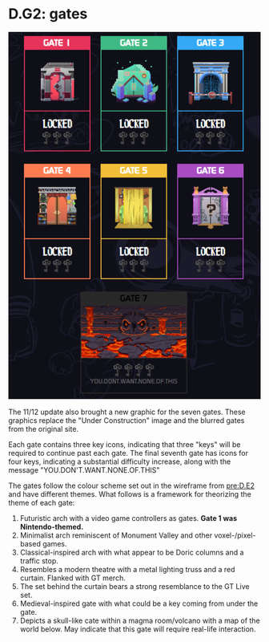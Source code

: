 # D.G2: gates

![All gates](../assets/0.d.g2.gates.png)

The 11/12 update also brought a new graphic for the seven gates.
These graphics replace the "Under Construction" image and the blurred gates from the original site.

Each gate contains three key icons, indicating that three "keys" will be required to continue past each gate.
The final seventh gate has icons for four keys, indicating a substantial difficulty increase, along with the message "YOU.DON'T.WANT.NONE.OF.THIS"

The gates follow the colour scheme set out in the wireframe from [pre:D.E2](../pre-arg/d.e2.md) and have different themes.
What follows is a framework for theorizing the theme of each gate:

1. Futuristic arch with a video game controllers as gates.
   **Gate 1 was Nintendo-themed.**
2. Minimalist arch reminiscent of Monument Valley and other voxel-/pixel-based games.
3. Classical-inspired arch with what appear to be Doric columns and a traffic stop.
4. Resembles a modern theatre with a metal lighting truss and a red curtain.
   Flanked with GT merch.
5. The set behind the curtain bears a strong resemblance to the GT Live set.
6. Medieval-inspired gate with what could be a key coming from under the gate.
7. Depicts a skull-like cate within a magma room/volcano with a map of the world below.
   May indicate that this gate will require real-life interaction.
